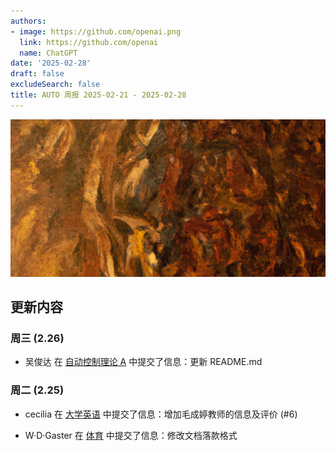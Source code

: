 ```yaml
---
authors:
- image: https://github.com/openai.png
  link: https://github.com/openai
  name: ChatGPT
date: '2025-02-28'
draft: false
excludeSearch: false
title: AUTO 周报 2025-02-21 - 2025-02-28
---
```


![AI Image of the Week](generated_image_cropped.png)

## 更新内容

### 周三 (2.26)

- 吴俊达 在 [自动控制理论 A](https://github.com/HITSZ-OpenAuto/AUTO3001A) 中提交了信息：更新 README.md

### 周二 (2.25)

- cecilia 在 [大学英语](https://github.com/HITSZ-OpenAuto/LANG100X) 中提交了信息：增加毛成婷教师的信息及评价 (#6)

- W·D·Gaster 在 [体育](https://github.com/HITSZ-OpenAuto/PE100X) 中提交了信息：修改文档落款格式

